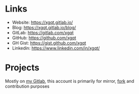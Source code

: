 # Links

- Website:  https://xgqt.gitlab.io/
- Blog:     https://xgqt.gitlab.io/blog/
- GitLab:   https://gitlab.com/xgqt
- GitHub:   https://github.com/xgqt
- GH Gist:  https://gist.github.com/xgqt
- Linkedin: https://www.linkedin.com/in/xgqt/


# Projects

Mostly on [my Gitlab](https://gitlab.com/users/xgqt/projects), this account is primarily for mirror, [fork](https://github.com/xgqt?tab=repositories&q=&type=fork) and contribution purposes
